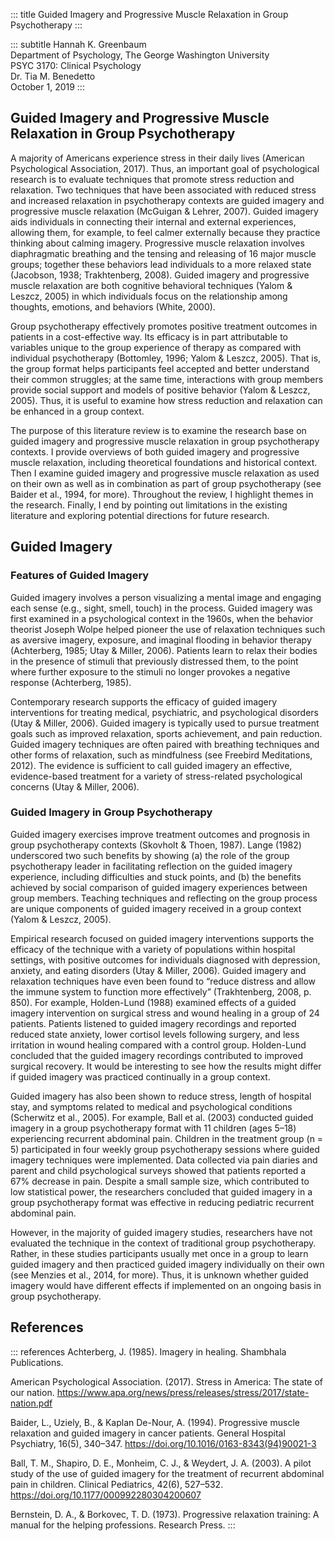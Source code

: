 <!-- from official APA PDF template -->

::: title
Guided Imagery and Progressive Muscle Relaxation in Group Psychotherapy
:::

::: subtitle
Hannah K. Greenbaum<br>
Department of Psychology, The George Washington University<br>
PSYC 3170: Clinical Psychology<br>
Dr. Tia M. Benedetto<br>
October 1, 2019
:::

<div style="page-break-after: always;"></div>

## Guided Imagery and Progressive Muscle Relaxation in Group Psychotherapy

A majority of Americans experience stress in their daily lives (American Psychological Association, 2017). Thus, an important goal of psychological research is to evaluate techniques that promote stress reduction and relaxation. Two techniques that have been associated with reduced stress and increased relaxation in psychotherapy contexts are guided imagery and progressive muscle relaxation (McGuigan & Lehrer, 2007). Guided imagery aids individuals in connecting their internal and external experiences, allowing them, for example, to feel calmer externally because they practice thinking about calming imagery. Progressive muscle relaxation involves diaphragmatic breathing and the tensing and releasing of 16 major muscle groups; together these behaviors lead individuals to a more relaxed state (Jacobson, 1938; Trakhtenberg, 2008). Guided imagery and progressive muscle relaxation are both cognitive behavioral techniques (Yalom & Leszcz, 2005) in which individuals focus on the relationship among thoughts, emotions, and behaviors (White, 2000).

Group psychotherapy effectively promotes positive treatment outcomes in patients in a cost-effective way. Its efficacy is in part attributable to variables unique to the group experience of therapy as compared with individual psychotherapy (Bottomley, 1996; Yalom & Leszcz, 2005). That is, the group format helps participants feel accepted and better understand their common struggles; at the same time, interactions with group members provide social support and models of positive behavior (Yalom & Leszcz, 2005). Thus, it is useful to examine how stress reduction and relaxation can be enhanced in a group context.

The purpose of this literature review is to examine the research base on guided imagery and progressive muscle relaxation in group psychotherapy contexts. I provide overviews of both guided imagery and progressive muscle relaxation, including theoretical foundations and historical context. Then I examine guided imagery and progressive muscle relaxation as used on their own as well as in combination as part of group psychotherapy (see Baider et al., 1994, for more). Throughout the review, I highlight themes in the research. Finally, I end by pointing out limitations in the existing literature and exploring potential directions for future research.

## Guided Imagery

### Features of Guided Imagery

Guided imagery involves a person visualizing a mental image and engaging each sense (e.g., sight, smell, touch) in the process. Guided imagery was first examined in a psychological context in the 1960s, when the behavior theorist Joseph Wolpe helped pioneer the use of relaxation techniques such as aversive imagery, exposure, and imaginal flooding in behavior therapy (Achterberg, 1985; Utay & Miller, 2006). Patients learn to relax their bodies in the presence of stimuli that previously distressed them, to the point where further exposure to the stimuli no longer provokes a negative response (Achterberg, 1985).

Contemporary research supports the efficacy of guided imagery interventions for treating medical, psychiatric, and psychological disorders (Utay & Miller, 2006). Guided imagery is typically used to pursue treatment goals such as improved relaxation, sports achievement, and pain reduction. Guided imagery techniques are often paired with breathing techniques and other forms of relaxation, such as mindfulness (see Freebird Meditations, 2012). The evidence is sufficient to call guided imagery an effective, evidence-based treatment for a variety of stress-related psychological concerns (Utay & Miller, 2006).

### Guided Imagery in Group Psychotherapy

Guided imagery exercises improve treatment outcomes and prognosis in group psychotherapy contexts (Skovholt & Thoen, 1987). Lange (1982) underscored two such benefits by showing (a) the role of the group psychotherapy leader in facilitating reflection on the guided imagery experience, including difficulties and stuck points, and (b) the benefits achieved by social comparison of guided imagery experiences between group members. Teaching techniques and reflecting on the group process are unique components of guided imagery received in a group context (Yalom & Leszcz, 2005).

Empirical research focused on guided imagery interventions supports the efficacy of the technique with a variety of populations within hospital settings, with positive outcomes for individuals diagnosed with depression, anxiety, and eating disorders (Utay & Miller, 2006). Guided imagery and relaxation techniques have even been found to “reduce distress and allow the immune system to function more effectively” (Trakhtenberg, 2008, p. 850). For example, Holden-Lund (1988) examined effects of a guided imagery intervention on surgical stress and wound healing in a group of 24 patients. Patients listened to guided imagery recordings and reported reduced state anxiety, lower cortisol levels following surgery, and less irritation in wound healing compared with a control group. Holden-Lund concluded that the guided imagery recordings contributed to improved surgical recovery. It would be interesting to see how the results might differ if guided imagery was practiced continually in a group context.

Guided imagery has also been shown to reduce stress, length of hospital stay, and symptoms related to medical and psychological conditions (Scherwitz et al., 2005). For example, Ball et al. (2003) conducted guided imagery in a group psychotherapy format with 11 children (ages 5–18) experiencing recurrent abdominal pain. Children in the treatment group (n = 5) participated in four weekly group psychotherapy sessions where guided imagery techniques were implemented. Data collected via pain diaries and parent and child psychological surveys showed that patients reported a 67% decrease in pain. Despite a small sample size, which contributed to low statistical power, the researchers concluded that guided imagery in a group psychotherapy format was effective in reducing pediatric recurrent abdominal pain.

However, in the majority of guided imagery studies, researchers have not evaluated the technique in the context of traditional group psychotherapy. Rather, in these studies participants usually met once in a group to learn guided imagery and then practiced guided imagery individually on their own (see Menzies et al., 2014, for more). Thus, it is unknown whether guided imagery would have different effects if implemented on an ongoing basis in group psychotherapy.

## References

::: references
Achterberg, J. (1985). Imagery in healing. Shambhala Publications.

American Psychological Association. (2017). Stress in America: The state of our nation. https://www.apa.org/news/press/releases/stress/2017/state-nation.pdf

Baider, L., Uziely, B., & Kaplan De-Nour, A. (1994). Progressive muscle relaxation and guided imagery in cancer patients. General Hospital Psychiatry, 16(5), 340–347. https://doi.org/10.1016/0163-8343(94)90021-3

Ball, T. M., Shapiro, D. E., Monheim, C. J., & Weydert, J. A. (2003). A pilot study of the use of guided imagery for the treatment of recurrent abdominal pain in children. Clinical Pediatrics, 42(6), 527–532. https://doi.org/10.1177/000992280304200607

Bernstein, D. A., & Borkovec, T. D. (1973). Progressive relaxation training: A manual for the helping professions. Research Press.
:::
